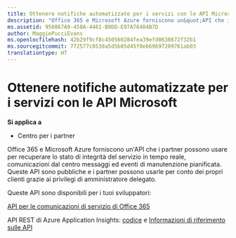 ```yaml
---
title: Ottenere notifiche automatizzate per i servizi con le API Microsoft
description: "Office 365 e Microsoft Azure forniscono un&quot;API che i partner possono usare per recuperare lo stato di integrità del servizio in tempo reale, comunicazioni dal centro messaggi ed eventi di manutenzione pianificata."
ms.assetid: 950867A9-458A-4461-B9DD-E97A76404B7D
author: MaggiePucciEvans
ms.openlocfilehash: 42b29f9cf8c450560284fea39efd0638672f32b1
ms.sourcegitcommit: 772577c0538a5d5b05d45f0e669697209761ab03
translationtype: HT
---
```

# <a name="get-automated-service-notifications-with-our-apis"></a>Ottenere notifiche automatizzate per i servizi con le API Microsoft

**Si applica a**

-  Centro per i partner

Office 365 e Microsoft Azure forniscono un'API che i partner possono usare per recuperare lo stato di integrità del servizio in tempo reale, comunicazioni dal centro messaggi ed eventi di manutenzione pianificata. Queste API sono pubbliche e i partner possono usarle per conto dei propri clienti grazie ai privilegi di amministratore delegato.

Queste API sono disponibili per i tuoi sviluppatori:

[API per le comunicazioni di servizio di Office 365](http://go.microsoft.com/fwlink/p/?LinkId=616899)

API REST di Azure Application Insights: [codice](http://go.microsoft.com/fwlink/p/?LinkId=617299) e [Informazioni di riferimento sulle API](http://go.microsoft.com/fwlink/p/?LinkId=617300)

 

 



